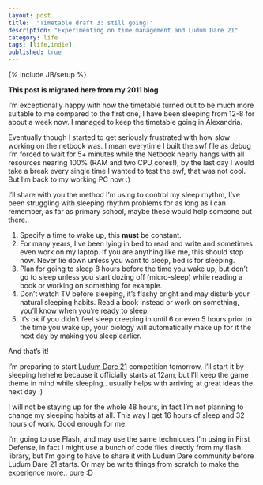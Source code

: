 ```yaml
---
layout: post
title:  "Timetable draft 3: still going!"
description: "Experimenting on time management and Ludum Dare 21"
category: life
tags: [life,indie]
published: true
---
```


{% include JB/setup %}

**This post is migrated here from my 2011 blog**

I’m exceptionally happy with how the timetable turned out to be much more suitable to me compared to the first one, I have been sleeping from 12-8 for about a week now. I managed to keep the timetable going in Alexandria.

Eventually though I started to get seriously frustrated with how slow working on the netbook was. I mean everytime I built the swf file as debug I’m forced to wait for 5+ minutes while the Netbook nearly hangs with all resources nearing 100% (RAM and two CPU cores!), by the last day I would take a break every single time I wanted to test the swf, that was not cool. But I’m back to my working PC now :)

I’ll share with you the method I’m using to control my sleep rhythm, I’ve been struggling with sleeping rhythm problems for as long as I can remember, as far as primary school, maybe these would help someone out there..

1. Specify a time to wake up, this **must** be constant.
2. For many years, I’ve been lying in bed to read and write and sometimes even work on my laptop. If you are anything like me, this should stop now. Never lie down unless you want to sleep, bed is for sleeping.
3. Plan for going to sleep 8 hours before the time you wake up, but don’t go to sleep unless you start dozing off (micro-sleep) while reading a book or working on something for example.
4. Don’t watch TV before sleeping, it’s flashy bright and may disturb your natural sleeping habits. Read a book instead or work on something, you’ll know when you’re ready to sleep.
5. It’s ok if you didn’t feel sleep creeping in until 6 or even 5 hours prior to the time you wake up, your biology will automatically make up for it the next day by making you sleep earlier.

And that’s it!

I’m preparing to start [Ludum Dare 21](http://ludumdare.com/compo/category/ld-21/) competition tomorrow, I’ll start it by sleeping hehehe because it officially starts at 12am, but I’ll keep the game theme in mind while sleeping.. usually helps with arriving at great ideas the next day :)

I will not be staying up for the whole 48 hours, in fact I’m not planning to change my sleeping habits at all. This way I get 16 hours of sleep and 32 hours of work. Good enough for me.

I’m going to use Flash, and may use the same techniques I’m using in First Defense, in fact I might use a bunch of code files directly from my flash library, but I’m going to have to share it with Ludum Dare community before Ludum Dare 21 starts. Or may be write things from scratch to make the experience more.. pure :D
